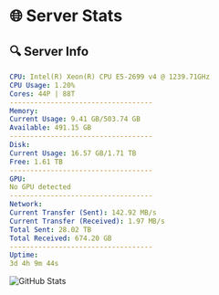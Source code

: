 # 🌐 Server Stats
## 🔍 Server Info
```yaml
CPU: Intel(R) Xeon(R) CPU E5-2699 v4 @ 1239.71GHz
CPU Usage: 1.20%
Cores: 44P | 88T
-----------------------------------
Memory:
Current Usage: 9.41 GB/503.74 GB
Available: 491.15 GB
-----------------------------------
Disk:
Current Usage: 16.57 GB/1.71 TB
Free: 1.61 TB
-----------------------------------
GPU:
No GPU detected
-----------------------------------
Network:
Current Transfer (Sent): 142.92 MB/s
Current Transfer (Received): 1.97 MB/s
Total Sent: 28.02 TB
Total Received: 674.20 GB
-----------------------------------
Uptime:
3d 4h 9m 44s
```
![GitHub Stats](https://img.shields.io/badge/Updated-2025-02-11_02:53:02-blue)